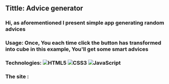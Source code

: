## Tittle: Advice generator
### Hi, as aforementioned I present simple app generating random advices
### Usage: Once, You each time click the button has transformed into cube in this example, You'll get some smart advices

### Technologies: ![HTML5](https://img.shields.io/badge/html5-%23E34F26.svg?style=for-the-badge&logo=html5&logoColor=white) ![CSS3](https://img.shields.io/badge/css3-%231572B6.svg?style=for-the-badge&logo=css3&logoColor=white) ![JavaScript](https://img.shields.io/badge/javascript-%23323330.svg?style=for-the-badge&logo=javascript&logoColor=%23F7DF1E)

### The site : 
